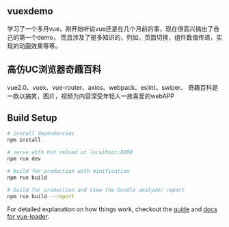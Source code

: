 ## vuexdemo
学习了一个多月vue，刚开始听说vue还是在几个月前的事，现在很高兴搞出了自己的第一个demo，
而且涉及了挺多知识的，列如，页面切换，组件数值传递，实现的动画效果等等。
## 高仿UC浏览器奇趣百科
vue2.0、vuex、vue-router、axios、webpack、eslint、swiper、
奇趣百科是一款以搞笑，图片，视频为内容深受年轻人一族喜爱的webAPP

## Build Setup

``` bash
# install dependencies
npm install

# serve with hot reload at localhost:8080
npm run dev

# build for production with minification
npm run build

# build for production and view the bundle analyzer report
npm run build --report
```

For detailed explanation on how things work, checkout the [guide](http://vuejs-templates.github.io/webpack/) and [docs for vue-loader](http://vuejs.github.io/vue-loader).
